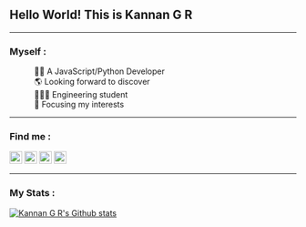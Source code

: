 ## Hello World! This is Kannan G R
---
### Myself :
  
&nbsp;&nbsp;&nbsp;&nbsp;&nbsp;&nbsp;&nbsp;&nbsp;&nbsp;&nbsp;&nbsp;👨‍💻 A JavaScript/Python Developer <br>
&nbsp;&nbsp;&nbsp;&nbsp;&nbsp;&nbsp;&nbsp;&nbsp;&nbsp;&nbsp;
🌎 Looking forward to discover <br>
&nbsp;&nbsp;&nbsp;&nbsp;&nbsp;&nbsp;&nbsp;&nbsp;&nbsp;&nbsp;
👨🏽‍🎓 Engineering student <br>
&nbsp;&nbsp;&nbsp;&nbsp;&nbsp;&nbsp;&nbsp;&nbsp;&nbsp;&nbsp;
🎯 Focusing my interests <br>
<hr>

### Find me :
[<img alt="codeSTACKr | Twitter" width="22px" src="https://cdn.jsdelivr.net/npm/simple-icons@v3/icons/twitter.svg" />](https://twitter.com/Kannan21053)
[<img alt="codeSTACKr | LinkedIn" width="22px" src="https://cdn.jsdelivr.net/npm/simple-icons@v3/icons/linkedin.svg" />](https://www.linkedin.com/in/kannangr21/)
[<img alt="codeSTACKr | Instagram" width="22px" src="https://cdn.jsdelivr.net/npm/simple-icons@v3/icons/instagram.svg" />](https://www.instagram.com/_.kannan_._/)
[<img alt="codeSTACKr | Instagram" width="22px" src="https://cdn.jsdelivr.net/npm/simple-icons@v3/icons/facebook.svg" />](https://www.facebook.com/kannan2105)
<hr>

### My Stats :

[![Kannan G R's Github stats](https://github-readme-stats.vercel.app/api?username=kannangr21&theme=dark&show_icons=true_border=true)](https://github.com/kannangr21/github-readme-stats)


